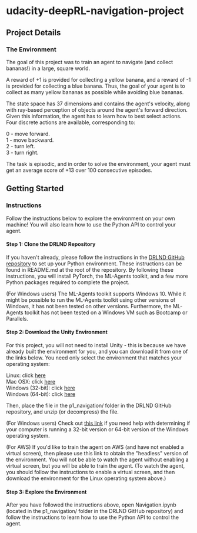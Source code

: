 # udacity-deepRL-navigation-project
   
## Project Details
### The Environment  
The goal of this project was to train an agent to navigate (and collect bananas!) in a large, square world.


A reward of +1 is provided for collecting a yellow banana, and a reward of -1 is provided for collecting a blue banana. Thus, the goal of your agent is to collect as many yellow bananas as possible while avoiding blue bananas.

The state space has 37 dimensions and contains the agent's velocity, along with ray-based perception of objects around the agent's forward direction. Given this information, the agent has to learn how to best select actions. Four discrete actions are available, corresponding to:

0 - move forward.  
1 - move backward.  
2 - turn left.  
3 - turn right.  
  
    
The task is episodic, and in order to solve the environment, your agent must get an average score of +13 over 100 consecutive episodes.
  
## Getting Started  
### Instructions 
Follow the instructions below to explore the environment on your own machine! You will also learn how to use the Python API to control your agent.  

#### Step 1: Clone the DRLND Repository
If you haven't already, please follow the instructions in the [DRLND GitHub repository](https://github.com/udacity/deep-reinforcement-learning) to set up your Python environment. These instructions can be found in README.md at the root of the repository. By following these instructions, you will install PyTorch, the ML-Agents toolkit, and a few more Python packages required to complete the project.

(For Windows users) The ML-Agents toolkit supports Windows 10. While it might be possible to run the ML-Agents toolkit using other versions of Windows, it has not been tested on other versions. Furthermore, the ML-Agents toolkit has not been tested on a Windows VM such as Bootcamp or Parallels.

#### Step 2: Download the Unity Environment
For this project, you will not need to install Unity - this is because we have already built the environment for you, and you can download it from one of the links below. You need only select the environment that matches your operating system:

Linux: click [here](https://s3-us-west-1.amazonaws.com/udacity-drlnd/P1/Banana/Banana_Linux.zip)  
Mac OSX: click [here](https://s3-us-west-1.amazonaws.com/udacity-drlnd/P1/Banana/Banana.app.zip)  
Windows (32-bit): click [here](https://s3-us-west-1.amazonaws.com/udacity-drlnd/P1/Banana/Banana_Windows_x86.zip)  
Windows (64-bit): click [here](https://s3-us-west-1.amazonaws.com/udacity-drlnd/P1/Banana/Banana_Windows_x86_64.zip)  
  
Then, place the file in the p1_navigation/ folder in the DRLND GitHub repository, and unzip (or decompress) the file.

(For Windows users) Check out [this link](https://support.microsoft.com/en-us/help/827218/how-to-determine-whether-a-computer-is-running-a-32-bit-version-or-64) if you need help with determining if your computer is running a 32-bit version or 64-bit version of the Windows operating system.

(For AWS) If you'd like to train the agent on AWS (and have not enabled a virtual screen), then please use this link to obtain the "headless" version of the environment. You will not be able to watch the agent without enabling a virtual screen, but you will be able to train the agent. (To watch the agent, you should follow the instructions to enable a virtual screen, and then download the environment for the Linux operating system above.)  
  
#### Step 3: Explore the Environment
After you have followed the instructions above, open Navigation.ipynb (located in the p1_navigation/ folder in the DRLND GitHub repository) and follow the instructions to learn how to use the Python API to control the agent.
